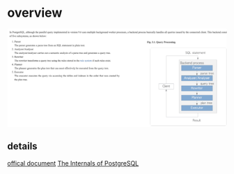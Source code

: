 # overview

![13](../../../Image/database/13.png)

## details

[offical document](https://www.postgresql.org/docs/current/overview.html)
[The Internals of PostgreSQL](https://www.interdb.jp/pg/pgsql03.html)
